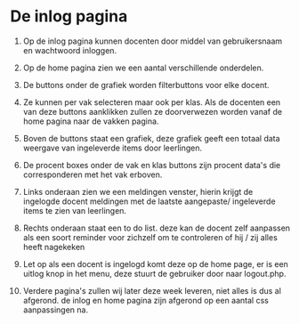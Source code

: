 # De inlog pagina
1. Op de inlog pagina kunnen docenten door middel van gebruikersnaam en wachtwoord inloggen.
2. Op de home pagina zien we een aantal verschillende onderdelen.
3. De buttons onder de grafiek worden filterbuttons voor elke docent.
4. Ze kunnen per vak selecteren maar ook per klas. Als de docenten een van deze buttons aanklikken zullen ze doorverwezen worden vanaf de home pagina naar de vakken pagina.
5. Boven de buttons staat een grafiek, deze grafiek geeft een totaal data weergave van ingeleverde items door leerlingen.
6. De procent boxes onder de vak en klas buttons zijn procent data's die corresponderen met het vak erboven.
7. Links onderaan zien we een meldingen venster, hierin krijgt de ingelogde docent meldingen met de laatste aangepaste/ ingeleverde items te zien van leerlingen.
8. Rechts onderaan staat een to do list. deze kan de docent zelf aanpassen als een soort reminder voor zichzelf om te controleren of hij / zij alles heeft nagekeken

9. Let op als een docent is ingelogd komt deze op de home page, er is een uitlog knop in het menu, deze stuurt de gebruiker door naar logout.php.

10. Verdere pagina's zullen wij later deze week leveren, niet alles is dus al afgerond. 
de inlog en home pagina zijn afgerond op een aantal css aanpassingen na.
